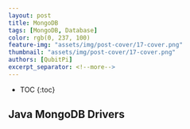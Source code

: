 ```yaml
---
layout: post
title: MongoDB
tags: [MongoDB, Database]
color: rgb(0, 237, 100)
feature-img: "assets/img/post-cover/17-cover.png"
thumbnail: "assets/img/post-cover/17-cover.png"
authors: [QubitPi]
excerpt_separator: <!--more-->
---
```


<!--more-->

* TOC
{:toc}
  
## Java MongoDB Drivers